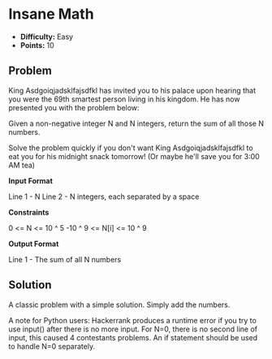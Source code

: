 # Insane Math

* **Difficulty:** Easy
* **Points:** 10

## Problem

King Asdgoiqjadsklfajsdfkl has invited you to his palace upon hearing that you were the 69th smartest person living in his kingdom. He has now presented you with the problem below:

Given a non-negative integer N and N integers, return the sum of all those N numbers.

Solve the problem quickly if you don't want King Asdgoiqjadsklfajsdfkl to eat you for his midnight snack tomorrow! (Or maybe he'll save you for 3:00 AM tea)

**Input Format**

Line 1 - N
Line 2 - N integers, each separated by a space

**Constraints**

0 <= N <= 10 ^ 5
-10 ^ 9 <= N[i] <= 10 ^ 9

**Output Format**

Line 1 - The sum of all N numbers

## Solution

A classic problem with a simple solution. Simply add the numbers. 

A note for Python users: Hackerrank produces a runtime error if you try to use input() after there is no more input. For N=0, there is no second line of input, this caused 4 contestants problems. An if statement should be used to handle N=0 separately.
